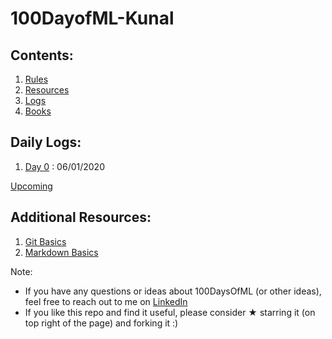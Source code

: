 # 100DayofML-Kunal

## Contents:

1. [Rules](rules.md)
2. [Resources](resources.md)
3. [Logs](Format/Logs.md)
4. [Books](Books)

## Daily Logs:

1. [Day 0](\DailyLogs\Day0.md) : 06/01/2020 

[Upcoming](\Format\upcoming.md) 


## Additional Resources:

1. [Git Basics](gitbasics.md)
2. [Markdown Basics](markdown_basics.md)

Note: 
* If you have any questions or ideas about 100DaysOfML (or other ideas), feel free to reach out to me on [LinkedIn](https://www.linkedin.com/in/kunal-lalwani/)
* If you like this repo and find it useful, please consider ★ starring it (on top right of the page) and forking it :)

